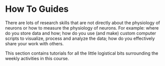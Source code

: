 # How To Guides

There are lots of research skills that are not directly about the physiology of neurons or how to measure the physiology of neurons. For example: where do you store data and how; how do you use (and make) custom computer scripts to visualize, process and analyze the data; how do you effectively share your work with others.  

This section contains tutorials for all the little logistical bits surrounding the weekly activities in this course. 

[](../howto/Python-Introduction-Coding-Light.ipynb)
[](../howto/Executable-Notebooks.ipynb)
